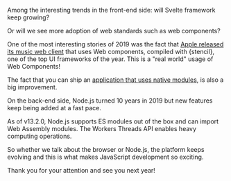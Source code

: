 Among the interesting trends in the front-end side: will Svelte framework keep growing?

Or will we see more adoption of web standards such as web components?

One of the most interesting stories of 2019 was the fact that [Apple released its music web client](https://dev.to/ionic/apple-just-shipped-web-components-to-production-and-you-probably-missed-it-57pf) that uses Web components, compiled with {stencil}, one of the top UI frameworks of the year.
This is a "real world" usage of Web Components!

The fact that you can ship an [application that uses native modules](https://philipwalton.com/articles/using-native-javascript-modules-in-production-today/), is also a big improvement.

On the back-end side, Node.js turned 10 years in 2019 but new features keep being added at a fast pace.

As of v13.2.0, Node.js supports ES modules out of the box and can import Web Assembly modules. The Workers Threads API enables heavy computing operations.

So whether we talk about the browser or Node.js, the platform keeps evolving and this is what makes JavaScript development so exciting.

Thank you for your attention and see you next year!
